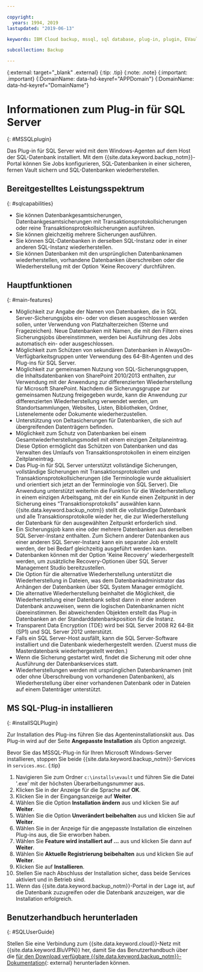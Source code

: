 ```yaml
---

copyright:
  years: 1994, 2019
lastupdated: "2019-06-13"

keywords: IBM Cloud backup, mssql, sql database, plug-in, plugin, EVault, Carbonite, restore SQL

subcollection: Backup

---
```

{:external: target="_blank" .external}
{:tip: .tip}
{:note: .note}
{:important: .important}
{:DomainName: data-hd-keyref="APPDomain"}
{:DomainName: data-hd-keyref="DomainName"}

# Informationen zum Plug-in für SQL Server
{: #MSSQLplugin}

Das Plug-in für SQL Server wird mit dem Windows-Agenten auf dem Host der SQL-Datenbank installiert. Mit dem {{site.data.keyword.backup_notm}}-Portal können Sie Jobs konfigurieren, SQL-Datenbanken in einer sicheren, fernen Vault sichern und SQL-Datenbanken wiederherstellen.

## Bereitgestelltes Leistungsspektrum
{: #sqlcapabilities}

- Sie können Datenbankgesamtsicherungen, Datenbankgesamtsicherungen mit Transaktionsprotokollsicherungen oder reine Transaktionsprotokollsicherungen ausführen.
- Sie können gleichzeitig mehrere Sicherungen ausführen.
- Sie können SQL-Datenbanken in derselben SQL-Instanz oder in einer anderen SQL-Instanz wiederherstellen.
- Sie können Datenbanken mit den ursprünglichen Datenbanknamen wiederherstellen, vorhandene Datenbanken überschreiben oder die Wiederherstellung mit der Option 'Keine Recovery' durchführen.

## Hauptfunktionen
{: #main-features}

- Möglichkeit zur Angabe der Namen von Datenbanken, die in SQL Server-Sicherungsjobs ein- oder von diesen ausgeschlossen werden sollen, unter Verwendung von Platzhalterzeichen (Sterne und Fragezeichen). Neue Datenbanken mit Namen, die mit den Filtern eines Sicherungsjobs übereinstimmen, werden bei Ausführung des Jobs automatisch ein- oder ausgeschlossen.
- Möglichkeit zum Schützen von sekundären Datenbanken in AlwaysOn-Verfügbarkeitsgruppen unter Verwendung des 64-Bit-Agenten und des Plug-ins für SQL Server.
- Möglichkeit zur gemeinsamen Nutzung von SQL-Sicherungsgruppen, die Inhaltsdatenbanken von SharePoint 2010/2013 enthalten, zur Verwendung mit der Anwendung zur differenzierten Wiederherstellung für Microsoft SharePoint. Nachdem die Sicherungsgruppe zur gemeinsamen Nutzung freigegeben wurde, kann die Anwendung zur differenzierten Wiederherstellung verwendet werden, um Standortsammlungen, Websites, Listen, Bibliotheken, Ordner, Listenelemente oder Dokumente wiederherzustellen.
- Unterstützung von Deltasicherungen für Datenbanken, die sich auf übergreifenden Datenträgern befinden.
- Möglichkeit zum Schutz von Datenbanken bei einem Gesamtwiederherstellungsmodell mit einem einzigen Zeitplaneintrag. Diese Option ermöglicht das Schützen von Datenbanken und das Verwalten des Umlaufs von Transaktionsprotokollen in einem einzigen Zeitplaneintrag.
- Das Plug-in für SQL Server unterstützt vollständige Sicherungen, vollständige Sicherungen mit Transaktionsprotokollen und Transaktionsprotokollsicherungen (die Terminologie wurde aktualisiert und orientiert sich jetzt an der Terminologie von SQL Server). Die Anwendung unterstützt weiterhin die Funktion für die Wiederherstellung in einem einzigen Arbeitsgang, mit der ein Kunde einen Zeitpunkt in der Sicherung eines “Transaktionsprotokolls” auswählen kann. {{site.data.keyword.backup_notm}} stellt die vollständige Datenbank und alle Transaktionsprotokolle wieder her, die zur Wiederherstellung der Datenbank für den ausgewählten Zeitpunkt erforderlich sind.
- Ein Sicherungsjob kann eine oder mehrere Datenbanken aus derselben SQL Server-Instanz enthalten. Zum Sichern anderer Datenbanken aus einer anderen SQL Server-Instanz kann ein separater Job erstellt werden, der bei Bedarf gleichzeitig ausgeführt werden kann.
- Datenbanken können mit der Option 'Keine Recovery' wiederhergestellt werden, um zusätzliche Recovery-Optionen über SQL Server Management Studio bereitzustellen.
- Die Option für die alternative Wiederherstellung unterstützt die Wiederherstellung in Dateien, was dem Datenbankadministrator das Anhängen der Datenbanken über SQL System Manager ermöglicht.
- Die alternative Wiederherstellung beinhaltet die Möglichkeit, die Wiederherstellung einer Datenbank selbst dann in einer anderen Datenbank anzuweisen, wenn die logischen Datenbanknamen nicht übereinstimmen. Bei abweichenden Objekten erstellt das Plug-in Datenbanken an der Standarddatenbankposition für die Instanz.
- Transparent Data Encryption (TDE) wird bei SQL Server 2008 R2 64-Bit (SP1) und SQL Server 2012 unterstützt.
- Falls ein SQL Server-Host ausfällt, kann die SQL Server-Software installiert und die Datenbank wiederhergestellt werden. (Zuerst muss die Masterdatenbank wiederhergestellt werden.)
- Wenn die Sicherung gestartet wird, findet die Sicherung mit oder ohne Ausführung der Datenbankservices statt.
- Wiederherstellungen werden mit ursprünglichen Datenbanknamen (mit oder ohne Überschreibung von vorhandenen Datenbanken), als Wiederherstellung über einer vorhandenen Datenbank oder in Dateien auf einem Datenträger unterstützt.

## MS SQL-Plug-in installieren
{: #installSQLPlugin}

Zur Installation des Plug-ins führen Sie das Agenteninstallationskit aus. Das Plug-in wird auf der Seite **Angepasste Installation** als Option angezeigt.

Bevor Sie das MSSQL-Plug-in für Ihren Microsoft Windows-Server installieren, stoppen Sie beide {{site.data.keyword.backup_notm}}-Services in `services.msc`.
{:tip}

1. Navigieren Sie zum Ordner `c:\installs\evault` und führen Sie die Datei '.exe' mit der höchsten Überarbeitungsnummer aus.
2. Klicken Sie in der Anzeige für die Sprache auf **OK**.
3. Klicken Sie in der Eingangsanzeige auf **Weiter**.
4. Wählen Sie die Option **Installation ändern** aus und klicken Sie auf **Weiter**.
5. Wählen Sie die Option **Unverändert beibehalten** aus und klicken Sie auf **Weiter**.
6. Wählen Sie in der Anzeige für die angepasste Installation die einzelnen Plug-ins aus, die Sie erworben haben.
7. Wählen Sie **Feature wird installiert auf ...** aus und klicken Sie dann auf **Weiter**.
8. Wählen Sie **Aktuelle Registrierung beibehalten** aus und klicken Sie auf **Weiter**.
9. Klicken Sie auf **Installieren**.
10. Stellen Sie nach Abschluss der Installation sicher, dass beide Services aktiviert und in Betrieb sind.
11. Wenn das {{site.data.keyword.backup_notm}}-Portal in der Lage ist, auf die Datenbank zuzugreifen oder die Datenbank anzuzeigen, war die Installation erfolgreich.

## Benutzerhandbuch herunterladen
{: #SQLUserGuide}

Stellen Sie eine Verbindung zum {{site.data.keyword.cloud}}-Netz mit {{site.data.keyword.BluVPN}} her, damit Sie das Benutzerhandbuch über die [für den Download verfügbare {{site.data.keyword.backup_notm}}-Dokumentation](http://downloads.service.softlayer.com/evault/Documentation/){: external} herunterladen können.
